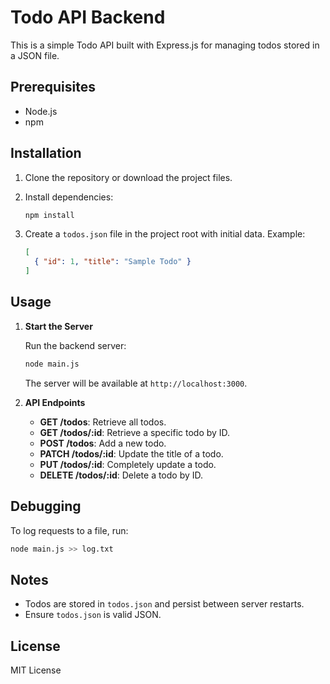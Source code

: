 # Todo API Backend

This is a simple Todo API built with Express.js for managing todos stored in a JSON file.

## Prerequisites

- Node.js
- npm

## Installation

1. Clone the repository or download the project files.

2. Install dependencies:

   ```bash
   npm install
   ```

3. Create a `todos.json` file in the project root with initial data. Example:

   ```json
   [
     { "id": 1, "title": "Sample Todo" }
   ]
   ```

## Usage

1. **Start the Server**

   Run the backend server:

   ```bash
   node main.js
   ```

   The server will be available at `http://localhost:3000`.

2. **API Endpoints**

   - **GET /todos**: Retrieve all todos.
   - **GET /todos/:id**: Retrieve a specific todo by ID.
   - **POST /todos**: Add a new todo.
   - **PATCH /todos/:id**: Update the title of a todo.
   - **PUT /todos/:id**: Completely update a todo.
   - **DELETE /todos/:id**: Delete a todo by ID.

## Debugging

To log requests to a file, run:

```bash
node main.js >> log.txt
```

## Notes

- Todos are stored in `todos.json` and persist between server restarts.
- Ensure `todos.json` is valid JSON.

## License

MIT License
